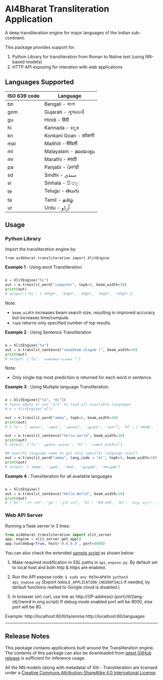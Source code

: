 # AI4Bharat Transliteration Application

A deep transliteration engine for major languages of the Indian sub-continent.

This package provides support for:
1. Python Library for transliteration from Roman to Native text (using NN-based models)
2. HTTP API exposing for interation with web applications

## Languages Supported

|ISO 639 code|Language|
|---|---------------------|
|bn |Bengali - বাংলা        |
|gom|Gujarati - ગુજરાતી      |
|gu |Hindi - हिंदी           |
|hi |Kannada - ಕನ್ನಡ        |
|kn |Konkani Goan - कोंकणी  |
|mai|Maithili - मैथिली       |
|ml |Malayalam - മലയാളം    |
|mr |Marathi - मराठी        |
|pa |Panjabi - ਪੰਜਾਬੀ       |
|sd |Sindhi - سنڌي‎        |
|si |Sinhala - සිංහල       |
|te |Telugu - తెలుగు        |
|ta |Tamil - தமிழ்         |
|ur |Urdu - اُردُو          |

## Usage

### Python Library

Import the transliteration engine by:
```
from ai4bharat.transliteration import XlitEngine
```

**Example 1** : Using word Transliteration

```py

e = XlitEngine("hi")
out = e.translit_word("computer", topk=5, beam_width=10)
print(out)
# output:{'hi': ['कम्प्यूटर', 'कंप्यूटर', 'कम्पूटर', 'कम्पुटर', 'कम्प्युटर']}

```

Note:
- `beam_width` increases beam search size, resulting in improved accuracy but increases time/compute.
- `topk` returns only specified number of top results.

**Example 2** : Using Sentence Transliteration

```py

e = XlitEngine("ta")
out = e.translit_sentence("vanakkam ulagam !", beam_width=10)
print(out)
# output: {'ta': 'வணக்கம் உலகம் !'}

```

Note:
- Only single top most prediction is returned for each word in sentence.

**Example 3** : Using Multiple language Transliteration

```py

e = XlitEngine(["ta", "ml"])
# leave empty or use "all" to load all available languages
# e = XlitEngine("all)

out = e.translit_word("amma", topk=5, beam_width=10)
print(out)
# {'ta': ['அம்மா', 'அம்ம', 'அம்மை', 'ஆம்மா', 'ம்மா'], 'ml': ['അമ്മ', 'എമ്മ', 'അമ', 'എഎമ്മ', 'അഎമ്മ']}

out = e.translit_sentence("hello world", beam_width=10)
print(out)
# output: {'ta': 'ஹலோ வார்ல்ட்', 'ml': 'ഹലോ വേൾഡ്'}

## Specify language name to get only specific language result
out = e.translit_word("amma", lang_code = "ml", topk=5, beam_width=10)
print(out)
# output: ['അമ്മ', 'എമ്മ', 'അമ', 'എഎമ്മ', 'അഎമ്മ']

```

**Example 4** : Transliteration for all available languages
```py

e = XlitEngine()
out = e.translit_sentence("Hello World", beam_width=10)
print(out)
# {'bn': 'হেল ওয়ার্ল্ড', 'gu': 'હેલો વર્લ્ડ', 'hi': 'हेलो वर्ल्ड', 'kn': 'ಹೆಲ್ಲೊ ವರ್ಲ್ಡ್', 'gom': 'हॅलो वर्ल्ड', 'mai': 'हेल्लो वर्ल्ड', 'ml': 'ഹലോ വേൾഡ്', 'mr': 'हेलो वर्ल्ड', 'pa': 'ਹੇਲੋ ਵਰਲਡ', 'sd': 'هيلو ورلد', 'si': 'හිලෝ වර්ල්ඩ්', 'ta': 'ஹலோ வார்ல்ட்', 'te': 'హల్లో వరల్డ్', 'ur': 'ہیلو وارڈ'}

```


### Web API Server

Running a flask server in 3 lines:
```py
from ai4bharat.transliteration import xlit_server
app, engine = xlit_server.get_app()
app.run(debug=True, host='0.0.0.0', port=8000)
```

You can also check the extended [sample script](https://github.com/AI4Bharat/IndianNLP-Transliteration/blob/master/apps/api_expose.py) as shown below:

1. Make required modification in SSL paths in `api_expose.py`. By default set to local host and both http & https are enabled.

2. Run the API expose code:
`$ sudo env PATH=$PATH python3 api_expose.py`
(Export `GOOGLE_APPLICATION_CREDENTIALS` if needed, by default functions realted to Google cloud is disabled.)

3. In browser (or) curl, use link as http://{IP-address}:{port}/tl/{lang-id}/{word in eng script}
If debug mode enabled port will be 8000, else port will be 80.

Example:
http://localhost:80/tl/ta/amma
http://localhost:80/languages

---

## Release Notes

This package contains applications built around the Transliteration engine. The contents of this package can also be downloaded from [latest GitHub release](https://github.com/AI4Bharat/IndianNLP-Transliteration/releases/latest) is sufficient for inference usage.

All the NN models (along with metadata) of Xlit - Transliteration are licensed under a [Creative Commons Attribution-ShareAlike 4.0 International License][cc-by-sa].



[cc-by-sa]: http://creativecommons.org/licenses/by/4.0/
[cc-by-sa-image]: https://licensebuttons.net/l/by-sa/4.0/88x31.png
